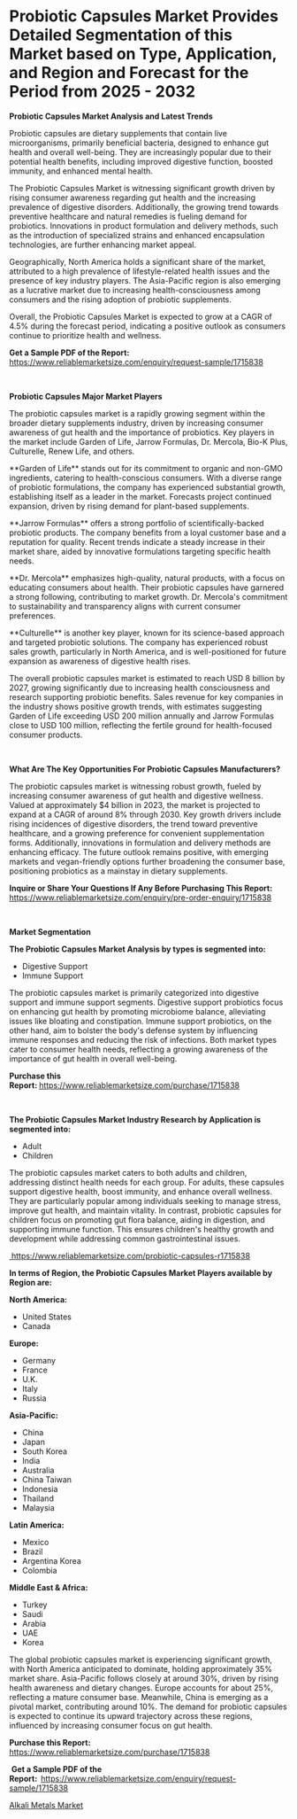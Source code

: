 <p><h1>Probiotic Capsules Market Provides Detailed Segmentation of this Market based on Type, Application, and Region and Forecast for the Period from 2025 - 2032</h1></p><p><strong>Probiotic Capsules Market Analysis and Latest Trends</strong></p>
<p><p>Probiotic capsules are dietary supplements that contain live microorganisms, primarily beneficial bacteria, designed to enhance gut health and overall well-being. They are increasingly popular due to their potential health benefits, including improved digestive function, boosted immunity, and enhanced mental health.</p><p>The Probiotic Capsules Market is witnessing significant growth driven by rising consumer awareness regarding gut health and the increasing prevalence of digestive disorders. Additionally, the growing trend towards preventive healthcare and natural remedies is fueling demand for probiotics. Innovations in product formulation and delivery methods, such as the introduction of specialized strains and enhanced encapsulation technologies, are further enhancing market appeal.</p><p>Geographically, North America holds a significant share of the market, attributed to a high prevalence of lifestyle-related health issues and the presence of key industry players. The Asia-Pacific region is also emerging as a lucrative market due to increasing health-consciousness among consumers and the rising adoption of probiotic supplements.</p><p>Overall, the Probiotic Capsules Market is expected to grow at a CAGR of 4.5% during the forecast period, indicating a positive outlook as consumers continue to prioritize health and wellness.</p></p>
<p><strong>Get a Sample PDF of the Report:&nbsp;</strong> <a href="https://www.reliablemarketsize.com/enquiry/request-sample/1715838?utm_campaign=1911&utm_medium=2&utm_source=Github&utm_content=ia&utm_term=12012025&utm_id=probiotic-capsules">https://www.reliablemarketsize.com/enquiry/request-sample/1715838</a></p>
<p>&nbsp;</p>
<p><strong>Probiotic Capsules Major Market Players</strong></p>
<p><p>The probiotic capsules market is a rapidly growing segment within the broader dietary supplements industry, driven by increasing consumer awareness of gut health and the importance of probiotics. Key players in the market include Garden of Life, Jarrow Formulas, Dr. Mercola, Bio-K Plus, Culturelle, Renew Life, and others.</p><p>**Garden of Life** stands out for its commitment to organic and non-GMO ingredients, catering to health-conscious consumers. With a diverse range of probiotic formulations, the company has experienced substantial growth, establishing itself as a leader in the market. Forecasts project continued expansion, driven by rising demand for plant-based supplements.</p><p>**Jarrow Formulas** offers a strong portfolio of scientifically-backed probiotic products. The company benefits from a loyal customer base and a reputation for quality. Recent trends indicate a steady increase in their market share, aided by innovative formulations targeting specific health needs.</p><p>**Dr. Mercola** emphasizes high-quality, natural products, with a focus on educating consumers about health. Their probiotic capsules have garnered a strong following, contributing to market growth. Dr. Mercola's commitment to sustainability and transparency aligns with current consumer preferences.</p><p>**Culturelle** is another key player, known for its science-based approach and targeted probiotic solutions. The company has experienced robust sales growth, particularly in North America, and is well-positioned for future expansion as awareness of digestive health rises.</p><p>The overall probiotic capsules market is estimated to reach USD 8 billion by 2027, growing significantly due to increasing health consciousness and research supporting probiotic benefits. Sales revenue for key companies in the industry shows positive growth trends, with estimates suggesting Garden of Life exceeding USD 200 million annually and Jarrow Formulas close to USD 100 million, reflecting the fertile ground for health-focused consumer products.</p></p>
<p>&nbsp;</p>
<p><strong>What Are The Key Opportunities For Probiotic Capsules Manufacturers?</strong></p>
<p><p>The probiotic capsules market is witnessing robust growth, fueled by increasing consumer awareness of gut health and digestive wellness. Valued at approximately $4 billion in 2023, the market is projected to expand at a CAGR of around 8% through 2030. Key growth drivers include rising incidences of digestive disorders, the trend toward preventive healthcare, and a growing preference for convenient supplementation forms. Additionally, innovations in formulation and delivery methods are enhancing efficacy. The future outlook remains positive, with emerging markets and vegan-friendly options further broadening the consumer base, positioning probiotics as a mainstay in dietary supplements.</p></p>
<p><strong>Inquire or Share Your Questions If Any Before Purchasing This Report:</strong> <a href="https://www.reliablemarketsize.com/enquiry/pre-order-enquiry/1715838?utm_campaign=1911&utm_medium=2&utm_source=Github&utm_content=ia&utm_term=12012025&utm_id=probiotic-capsules">https://www.reliablemarketsize.com/enquiry/pre-order-enquiry/1715838</a></p>
<p>&nbsp;</p>
<p><strong>Market Segmentation</strong></p>
<p><strong>The Probiotic Capsules Market Analysis by types is segmented into:</strong></p>
<p><ul><li>Digestive Support</li><li>Immune Support</li></ul></p>
<p><p>The probiotic capsules market is primarily categorized into digestive support and immune support segments. Digestive support probiotics focus on enhancing gut health by promoting microbiome balance, alleviating issues like bloating and constipation. Immune support probiotics, on the other hand, aim to bolster the body's defense system by influencing immune responses and reducing the risk of infections. Both market types cater to consumer health needs, reflecting a growing awareness of the importance of gut health in overall well-being.</p></p>
<p><strong>Purchase this Report:&nbsp;</strong><a href="https://www.reliablemarketsize.com/purchase/1715838?utm_campaign=1911&utm_medium=2&utm_source=Github&utm_content=ia&utm_term=12012025&utm_id=probiotic-capsules">https://www.reliablemarketsize.com/purchase/1715838</a></p>
<p>&nbsp;</p>
<p><strong>The Probiotic Capsules Market Industry Research by Application is segmented into:</strong></p>
<p><ul><li>Adult</li><li>Children</li></ul></p>
<p><p>The probiotic capsules market caters to both adults and children, addressing distinct health needs for each group. For adults, these capsules support digestive health, boost immunity, and enhance overall wellness. They are particularly popular among individuals seeking to manage stress, improve gut health, and maintain vitality. In contrast, probiotic capsules for children focus on promoting gut flora balance, aiding in digestion, and supporting immune function. This ensures children's healthy growth and development while addressing common gastrointestinal issues.</p></p>
<p><a href="https://www.reliablemarketsize.com/probiotic-capsules-r1715838?utm_campaign=1911&utm_medium=2&utm_source=Github&utm_content=ia&utm_term=12012025&utm_id=probiotic-capsules">&nbsp;https://www.reliablemarketsize.com/probiotic-capsules-r1715838</a></p>
<p><strong>In terms of Region, the Probiotic Capsules Market Players available by Region are:</strong></p>
<p>
    <p> <strong> North America: </strong>
        <ul>
            <li>United States</li>
            <li>Canada</li>
        </ul>
        </p> 
    <p> <strong> Europe: </strong>
        <ul>
            <li>Germany</li>
            <li>France</li>
            <li>U.K.</li>
            <li>Italy</li>
            <li>Russia</li>
        </ul>
        </p> 
    <p> <strong> Asia-Pacific: </strong>
        <ul>
            <li>China</li>
            <li>Japan</li>
            <li>South Korea</li>
            <li>India</li>
            <li>Australia</li>
            <li>China Taiwan</li>
            <li>Indonesia</li>
            <li>Thailand</li>
            <li>Malaysia</li>
        </ul>
        </p> 
    <p> <strong> Latin America: </strong>
        <ul>
            <li>Mexico</li>
            <li>Brazil</li>
            <li>Argentina Korea</li>
            <li>Colombia</li>
        </ul>
        </p> 
    <p> <strong> Middle East & Africa: </strong>
        <ul>
            <li>Turkey</li>
            <li>Saudi</li>
            <li>Arabia</li>
            <li>UAE</li>
            <li>Korea</li>
        </ul>
    </p>
    </p>
<p><p>The global probiotic capsules market is experiencing significant growth, with North America anticipated to dominate, holding approximately 35% market share. Asia-Pacific follows closely at around 30%, driven by rising health awareness and dietary changes. Europe accounts for about 25%, reflecting a mature consumer base. Meanwhile, China is emerging as a pivotal market, contributing around 10%. The demand for probiotic capsules is expected to continue its upward trajectory across these regions, influenced by increasing consumer focus on gut health.</p></p>
<p><strong>Purchase this Report: </strong><a href="https://www.reliablemarketsize.com/purchase/1715838?utm_campaign=1911&utm_medium=2&utm_source=Github&utm_content=ia&utm_term=12012025&utm_id=probiotic-capsules">https://www.reliablemarketsize.com/purchase/1715838</a></p>
<p>&nbsp;<strong>Get a Sample PDF of the Report:&nbsp;&nbsp;</strong><a href="https://www.reliablemarketsize.com/enquiry/request-sample/1715838?utm_campaign=1911&utm_medium=2&utm_source=Github&utm_content=ia&utm_term=12012025&utm_id=probiotic-capsules">https://www.reliablemarketsize.com/enquiry/request-sample/1715838</a></p>
<p><strong></strong></p>
<p><p><a href="https://github.com/gulaimolin/Market-Research-Report-List-7/blob/main/alkali-metals-market.md?utm_campaign=1911&utm_medium=2&utm_source=Github&utm_content=ia&utm_term=12012025&utm_id=probiotic-capsules">Alkali Metals Market</a></p></p>